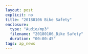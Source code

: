 ```yaml
---
layout: post
explicit: no
title: "20180106 Bike Safety"
enclosure:
  type: "Audio/mp3"
  filename: "20180106_Bike Safety"
  duration: "00:00:45"
tags: ap_news
---
```




